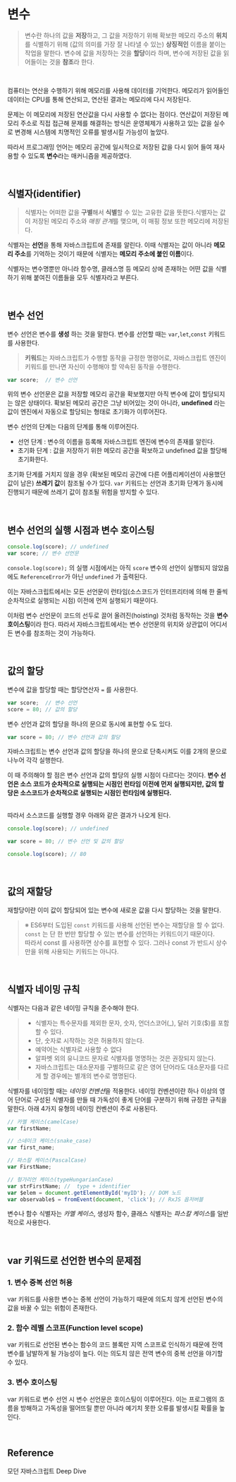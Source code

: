 # 변수

> 변수란 하나의 값을 **저장**하고, 그 값을 저장하기 위해 확보한 메모리 주소의 **위치**를 식별하기 위해 (값의 의미를 가장 잘 나타낼 수 있는) **상징적인** 이름을 붙이는 작업을 말한다. 변수에 값을 저장하는 것을 **할당**이라 하며, 변수에 저장된 값을 읽어들이는 것을 **참조**라 한다.

<br>

  <p>컴퓨터는 연산을 수행하기 위해 메모리를 사용해 데이터를 기억한다. 메모리가 읽어들인 데이터는 CPU를 통해 연산되고, 연산된 결과는 메모리에 다시 저장된다.</p>
  <p>문제는 이 메모리에 저장된 연산값을 다시 사용할 수 없다는 점이다. 
  연산값이 저장된 메모리 주소로 직접 접근해 문제를 해결하는 방식은 운영체제가 사용하고 있는 값을 실수로 변경해 시스템에 치명적인 오류를 발생시킬 가능성이 높았다.</p>
  <p>따라서 프로그래밍 언어는 메모리 공간에 일시적으로 저장된 값을 다시 읽어 들여 재사용할 수 있도록 <strong>변수</strong>라는 매커니즘을 제공하였다.</p>

<br>

## 식별자(identifier)

> 식별자는 어떠한 값을 **구별**해서 **식별**할 수 있는 고유한 값을 뜻한다.식별자는 값이 저장된 메모리 주소와 *매핑 관계*를 맺으며, 이 매핑 정보 또한 메모리에 저장된다.

식별자는 **선언**을 통해 자바스크립트에 존재를 알린다. 이때 식별자는 값이 아니라 **메모리 주소**를 기억하는 것이기 때문에 식별자는 **메모리 주소에 붙인 이름**이다.

식별자는 변수명뿐만 아니라 함수명, 클래스명 등 메모리 상에 존재하는 어떤 값을 식별하기 위해 붙여진 이름들을 모두 식별자라고 부른다.

<br>

## 변수 선언
변수 선언은 변수를 **생성** 하는 것을 말한다. 변수를 선언할 때는 `var`,`let`,`const` 키워드를 사용한다.

> **키워드**는 자바스크립트가 수행할 동작을 규정한 명령어로, 자바스크립트 엔진이 키워드를 만나면 자신이 수행해야 할 약속된 동작을 수행한다.

```js
var score;  // 변수 선언
```

위의 변수 선언문은 값을 저장할 메모리 공간을 확보했지만 아직 변수에 값이 할당되지는 않은 상태이다. 확보된 메모리 공간은 그냥 비어있는 것이 아니라, **undefined** 라는 값이 엔진에서 자동으로 할당되는 형태로 초기화가 이루어진다.

변수 선언의 단계는 다음의 단계를 통해 이루어진다.

 - 선언 단계 : 변수의 이름을 등록해 자바스크립트 엔진에 변수의 존재를 알린다.
 - 초기화 단계 : 값을 저장하기 위한 메모리 공간을 확보하고 undefined 값을 할당해 초기화한다.

초기화 단계를 거치지 않을 경우 (확보된 메모리 공간에 다른 어플리케이션이 사용했던 값이 남은) **쓰레기 값**이 참조될 수가 있다. `var` 키워드는 선언과 초기화 단계가 동시에 진행되기 때문에 쓰레기 값이 참조될 위험을 방지할 수 있다.

<br>

## 변수 선언의 실행 시점과 변수 호이스팅

```js
console.log(score); // undefined
var score; // 변수 선언문
```

`console.log(score);` 의 실행 시점에서는 아직 `score` 변수의 선언이 실행되지 않았음에도 `ReferenceError`가 아닌 `undefined` 가 출력된다.

<p>이는 자바스크립트에서는 모든 선언문이 런타임(소스코드가 인터프리터에 의해 한 줄씩 순차적으로 실행되는 시점) 이전에 먼저 실행되기 때문이다.</p>

<p>이처럼 변수 선언문이 코드의 선두로 끌어 올려진(hoisting) 것처럼 동작하는 것을 <strong>변수 호이스팅</strong>이라 한다.
따라서 자바스크립트에서는 변수 선언문의 위치와 상관없이 어디서든 변수를 참조하는 것이 가능하다.</p>

<br>

## 값의 할당
변수에 값을 할당할 때는 할당연산자 `=` 를 사용한다.

```js
var score;  // 변수 선언
score = 80; // 값의 할당
```

변수 선언과 값의 할당을 하나의 문으로 동시에 표현할 수도 있다.

```js
var score = 80; // 변수 선언과 값의 할당
```

자바스크립트는 변수 선언과 값의 할당을 하나의 문으로 단축시켜도 이를 2개의 문으로 나누어 각각 실행한다.

이 때 주의해야 할 점은 변수 선언과 값의 할당의 실행 시점이 다르다는 것이다.
**변수 선언은 소스 코드가 순차적으로 실행되는 시점인 런타임 이전에 먼저 실행되지만, 값의 할당은 소스코드가 순차적으로 실행되는 시점인 런타임에 실행된다.** 

<br>
따라서 소스코드를 실행할 경우 아래와 같은 결과가 나오게 된다.

```js
console.log(score); // undefined

var score = 80; // 변수 선언 및 값의 할당

console.log(score); // 80
```

<br>

## 값의 재할당
재할당이란 이미 값이 할당되어 있는 변수에 새로운 값을 다시 할당하는 것을 말한다.

>  ※ ES6부터 도입된 `const` 키워드를 사용해 선언된 변수는 재할당을 할 수 없다.<br>
>  `const` 는 단 한 번만 할당할 수 있는 변수를 선언하는 키워드이기 때문이다.<br>
>  따라서 const 를 사용하면 상수를 표현할 수 있다. 그러나 const 가 반드시 상수만을 위해 사용되는 키워드는 아니다. 

<br>

## 식별자 네이밍 규칙
식별자는 다음과 같은 네이밍 규칙을 준수해야 한다.

> - 식별자는 특수문자를 제외한 문자, 숫자, 언더스코어(\_), 달러 기호($)를 포함할 수 있다.
> - 단, 숫자로 시작하는 것은 허용하지 않는다.
> - 예약어는 식별자로 사용할 수 없다
> - 알파벳 외의 유니코드 문자로 식별자를 명명하는 것은 권장되지 않는다.
> - 자바스크립트는 대소문자를 구별하므로 같은 영어 단어라도 대소문자를 다르게 할 경우에는 별개의 변수로 명명된다.


식별자를 네이밍할 때는 *네이밍 컨벤션*을 적용한다. 네이밍 컨벤션이란 하나 이상의 영어 단어로 구성된 식별자를 만들 때 가독성이 좋게 단어를 구분하기 위해 규정한 규칙을 말한다.
아래 4가지 유형의 네이밍 컨벤션이 주로 사용된다.

```js
// 카멜 케이스(camelCase)
var firstName;

// 스네이크 케이스(snake_case)
var first_name;

// 파스칼 케이스(PascalCase)
var FirstName;

// 헝가리언 케이스(typeHungarianCase)
var strFirstName; //  type + identifier
var $elem = document.getElementById('myID'); // DOM 노드
var observable$ = fromEvent(document, 'click'); // RxJS 옵저버블
```

변수나 함수 식별자는 *카멜 케이스*, 생성자 함수, 클래스 식별자는 *파스칼 케이스*를 일반적으로 사용한다.

<br>

## var 키워드로 선언한 변수의 문제점
### 1. 변수 중복 선언 허용
var 키워드를 사용한 변수는 중복 선언이 가능하기 때문에 의도치 않게 선언된 변수의 값을 바꿀 수 있는 위험이 존재한다. 

### 2. 함수 레벨 스코프(Function level scope)
var 키워드로 선언된 변수는 함수의 코드 블록만 지역 스코프로 인식하기 때문에 전역 변수를 남발하게 될 가능성이 높다. 이는 의도치 않은 전역 변수의 중복 선언을 야기할 수 있다.

### 3. 변수 호이스팅
var 키워드로 변수 선언 시 변수 선언문은 호이스팅이 이루어진다. 이는 프로그램의 흐름을 방해하고 가독성을 떨어뜨릴 뿐만 아니라 예기치 못한 오류를 발생시킬 확률을 높인다.


<br>

## Reference
모던 자바스크립트 Deep Dive

